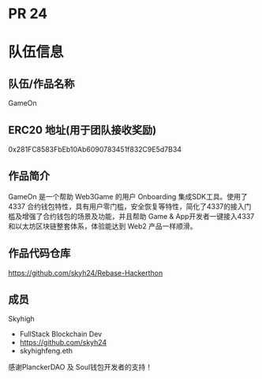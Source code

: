 # PR 24
# 队伍信息
## 队伍/作品名称
GameOn 

## ERC20 地址(用于团队接收奖励)
0x281FC8583FbEb10Ab6090783451f832C9E5d7B34

## 作品简介

GameOn 是一个帮助 Web3Game 的用户 Onboarding 集成SDK工具。使用了 4337 合约钱包特性，具有用户零门槛，安全恢复等特性，简化了4337的接入门槛及增强了合约钱包的场景及功能，并且帮助 Game & App开发者一键接入4337和以太坊区块链整套体系，体验能达到 Web2 产品一样顺滑。


## 作品代码仓库
https://github.com/skyh24/Rebase-Hackerthon

## 成员

Skyhigh
- FullStack Blockchain Dev
- https://github.com/skyh24
- skyhighfeng.eth

感谢PlanckerDAO 及 Soul钱包开发者的支持！

